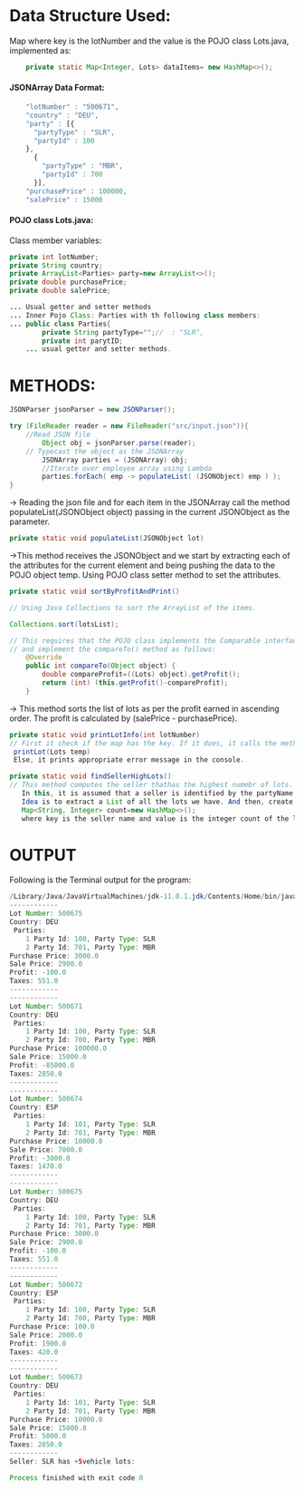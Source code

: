 
# Data Structure Used:
Map where key is the lotNumber and the value is the POJO class Lots.java, implemented as:
```java
	private static Map<Integer, Lots> dataItems= new HashMap<>();
```

#### JSONArray Data Format:
```javascript
    "lotNumber" : "500671",
    "country" : "DEU",
    "party" : [{
      "partyType" : "SLR",
      "partyId" : 100
    },
      {
        "partyType" : "MBR",
        "partyId" : 700
      }],
    "purchasePrice" : 100000,
    "salePrice" : 15000
```  
#### POJO class Lots.java:

Class member variables:
```java
private int lotNumber;
private String country;
private ArrayList<Parties> party=new ArrayList<>();
private double purchasePrice;
private double salePrice;

... Usual getter and setter methods
... Inner Pojo Class: Parties with th following class members:
... public class Parties{
        private String partyType="";//  : "SLR",
        private int parytID;
	... usual getter and setter methods.
```

# METHODS:

```java
JSONParser jsonParser = new JSONParser();

try (FileReader reader = new FileReader("src/input.json")){
	//Read JSON file
        Object obj = jsonParser.parse(reader);
	// Typecast the object as the JSONArray
        JSONArray parties = (JSONArray) obj;
        //Iterate over employee array using Lambda
        parties.forEach( emp -> populateList( (JSONObject) emp ) );
}
```
-> Reading the json file and for each item in the JSONArray call the method populateList(JSONObject object) passing in the current JSONObject as the parameter.


```java
private static void populateList(JSONObject lot)

```
->This method receives the JSONObject and we start by extracting each of the attributes for the current element and being pushing the data to the POJO object temp. Using POJO class setter method to set the attributes.


```java
private static void sortByProfitAndPrint()

// Using Java Collections to sort the ArrayList of the items.

Collections.sort(lotsList);

// This requires that the POJO class implements the Comparable interface 
// and implement the compareTo() method as follows:
    @Override
    public int compareTo(Object object) {
        double compareProfit=((Lots) object).getProfit();
        return (int) (this.getProfit()-compareProfit);
    }
```
-> This method sorts the list of lots as per the profit earned in ascending order. The profit is calculated by (salePrice - purchasePrice).

```java
private static void printLotInfo(int lotNumber)
// First it check if the map has the key. If it does, it calls the method pasing in hte key: as
 printLot(Lots temp)
 Else, it prints appropriate error message in the console.
```

```java
private static void findSellerHighLots()
// This method computes the seller thathas the highest numebr of lots.
   In this, it is assumed that a seller is identified by the partyName attribute.
   Idea is to extract a List of all the lots we have. And then, create a map of as follows:
   Map<String, Integer> count=new HashMap<>();
   where key is the seller name and value is the integer count of the lots they have.

```

# OUTPUT
Following is the Terminal output for the program:

```java
/Library/Java/JavaVirtualMachines/jdk-11.0.1.jdk/Contents/Home/bin/java "-javaagent:/Applications/IntelliJ IDEA CE.app/Contents/lib/idea_rt.jar=59880:/Applications/IntelliJ IDEA CE.app/Contents/bin" -Dfile.encoding=UTF-8 -classpath "/Users/rishabh/Documents/JSONInterview/out/production/JSONInterview:/Users/rishabh/Library/Mobile Documents/com~apple~CloudDocs/Downloads/json-simple-1.1.1.jar" JsonQuestion
------------
Lot Number: 500675
Country: DEU
 Parties:
	1 Party Id: 100, Party Type: SLR
	2 Party Id: 701, Party Type: MBR
Purchase Price: 3000.0
Sale Price: 2900.0
Profit: -100.0
Taxes: 551.0
------------
------------
Lot Number: 500671
Country: DEU
 Parties:
	1 Party Id: 100, Party Type: SLR
	2 Party Id: 700, Party Type: MBR
Purchase Price: 100000.0
Sale Price: 15000.0
Profit: -85000.0
Taxes: 2850.0
------------
------------
Lot Number: 500674
Country: ESP
 Parties:
	1 Party Id: 101, Party Type: SLR
	2 Party Id: 701, Party Type: MBR
Purchase Price: 10000.0
Sale Price: 7000.0
Profit: -3000.0
Taxes: 1470.0
------------
------------
Lot Number: 500675
Country: DEU
 Parties:
	1 Party Id: 100, Party Type: SLR
	2 Party Id: 701, Party Type: MBR
Purchase Price: 3000.0
Sale Price: 2900.0
Profit: -100.0
Taxes: 551.0
------------
------------
Lot Number: 500672
Country: ESP
 Parties:
	1 Party Id: 100, Party Type: SLR
	2 Party Id: 700, Party Type: MBR
Purchase Price: 100.0
Sale Price: 2000.0
Profit: 1900.0
Taxes: 420.0
------------
------------
Lot Number: 500673
Country: DEU
 Parties:
	1 Party Id: 101, Party Type: SLR
	2 Party Id: 701, Party Type: MBR
Purchase Price: 10000.0
Sale Price: 15000.0
Profit: 5000.0
Taxes: 2850.0
------------
Seller: SLR has +5vehicle lots:

Process finished with exit code 0

```

